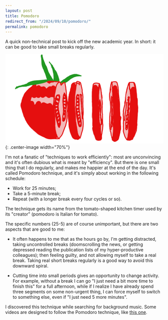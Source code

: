 ```yaml
---
layout: post
title: Pomodoro 
redirect_from: "/2024/09/10/pomodoro/"
permalink: pomodoro
---
```


A quick non-technical post to kick off the new academic year. 
In short: it can be good to take small breaks regularly.

![](../assets/pomodoro.png){: .center-image width="70%"}

I'm not a fanatic of "techniques to work efficiently": most are unconvincing
and it's often dubious what is meant by "efficiency".
But there is one small thing that I do regularly, and makes me happier at 
the end of the day. It's called Pomodoro technique, and it's simply 
about working in the following schedule: 

* Work for 25 minutes;
* Take a 5-minute break;
* Repeat (with a longer break every four cycles or so). 

The technique gets its name from the tomato-shaped kitchen timer used by 
its "creator" (pomodoro is Italian for tomato).

The specific numbers (25-5) are of course unimportant, but there are two aspects that 
are good to me:

* It often happens to me that as the hours go by, I'm getting distracted, 
taking uncontrolled breaks (doomscrolling the news, or getting depressed
reading the publication lists of my hyper-productive colleagues);
then feeling guilty, and not allowing myself to take a real break. 
Taking real short breaks regularly is a good way to avoid this downward 
spiral.

* Cutting time into small periods gives an opportunity to change activity. 
For example, without a break I can go "I just need a bit more time to 
finish this" for a full afternoon, while if I realize I have already spend 
three segments on some non-urgent thing, I can force myself to switch to 
something else, even if "I just need 5 more minutes". 

I discovered this technique while searching for background music. Some videos are 
designed to follow the Pomodoro technique, like
[this one](https://www.youtube.com/watch?v=grBFMP3HDZA). 








